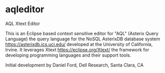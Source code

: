 # aqleditor
AQL Xtext Editor

This is an Eclipse based context sensitive editor for "AQL" (Asterix Query Language) the query language for
the NoSQL AsterixDB database system https://asterixdb.ics.uci.edu/ developed at the University of California, Irvine.
It leverages Xtext https://eclipse.org/Xtext/ the framework for developing programming languages and their
support tools.

Initial development by Daniel Ford, Dell Research, Santa Clara, CA
